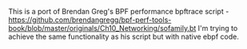 This is a port of Brendan Greg's BPF performance bpftrace script - https://github.com/brendangregg/bpf-perf-tools-book/blob/master/originals/Ch10_Networking/sofamily.bt
I'm trying to achieve the same functionality as his script but with native ebpf code. 
